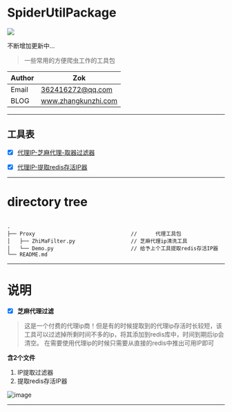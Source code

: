# SpiderUtilPackage


![](https://zok-blog.oss-cn-hangzhou.aliyuncs.com/ico/python-3.7-green.svg) 

不断增加更新中...

> 一些常用的方便爬虫工作的工具包


| Author  | Zok |
| --- | --- |
| Email | 362416272@qq.com  |
| BLOG | www.zhangkunzhi.com |


-------
## 工具表
- [x] [代理IP-芝麻代理-取器过滤器](https://github.com/wkunzhi/SpiderUtilPackage/tree/master/Proxy)
- [x] [代理IP-提取redis存活IP器](https://github.com/wkunzhi/SpiderUtilPackage/tree/master/Proxy)


-------


# directory tree



```
  
.
├── Proxy                               //      代理工具包 
│   ├── ZhiMaFilter.py                  // 芝麻代理ip清洗工具
│   └── Demo.py                         // 给予上个工具提取redis存活IP器
└── README.md

```


<hr>


# 说明

- [x] **芝麻代理过滤**

> 这是一个付费的代理ip商！但是有的时候提取到的代理ip存活时长较短，该工具可以过滤掉所剩时间不多的ip，将其添加到redis库中，时间到期后ip会清空。
在需要使用代理ip的时候只需要从直接的redis中推出可用IP即可

**含2个文件**
1. IP提取过滤器
2. 提取redis存活IP器

![image](https://www.zhangkunzhi.com/images/WX20190423-220327.png)




------
